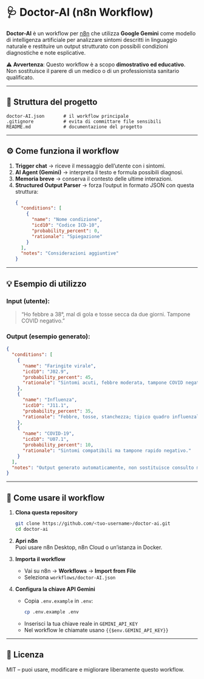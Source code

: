 # 🩺 Doctor-AI (n8n Workflow)

**Doctor-AI** è un workflow per [n8n](https://n8n.io/) che utilizza **Google Gemini** come modello di intelligenza artificiale per analizzare sintomi descritti in linguaggio naturale e restituire un output strutturato con possibili condizioni diagnostiche e note esplicative.  

⚠️ **Avvertenza**: Questo workflow è a scopo **dimostrativo ed educativo**.  
Non sostituisce il parere di un medico o di un professionista sanitario qualificato.

---

## 📂 Struttura del progetto
```
doctor-AI.json       # il workflow principale
.gitignore           # evita di committare file sensibili
README.md            # documentazione del progetto
```

---

## ⚙️ Come funziona il workflow

1. **Trigger chat** → riceve il messaggio dell’utente con i sintomi.  
2. **AI Agent (Gemini)** → interpreta il testo e formula possibili diagnosi.  
3. **Memoria breve** → conserva il contesto delle ultime interazioni.  
4. **Structured Output Parser** → forza l’output in formato JSON con questa struttura:  
   ```json
   {
     "conditions": [
       {
         "name": "Nome condizione",
         "icd10": "Codice ICD-10",
         "probability_percent": 0,
         "rationale": "Spiegazione"
       }
     ],
     "notes": "Considerazioni aggiuntive"
   }
   ```

---

## 💡 Esempio di utilizzo

### Input (utente):
> “Ho febbre a 38°, mal di gola e tosse secca da due giorni. Tampone COVID negativo.”

### Output (esempio generato):
```json
{
  "conditions": [
    {
      "name": "Faringite virale",
      "icd10": "J02.9",
      "probability_percent": 45,
      "rationale": "Sintomi acuti, febbre moderata, tampone COVID negativo."
    },
    {
      "name": "Influenza",
      "icd10": "J11.1",
      "probability_percent": 35,
      "rationale": "Febbre, tosse, stanchezza; tipico quadro influenzale."
    },
    {
      "name": "COVID-19",
      "icd10": "U07.1",
      "probability_percent": 10,
      "rationale": "Sintomi compatibili ma tampone rapido negativo."
    }
  ],
  "notes": "Output generato automaticamente, non sostituisce consulto medico."
}
```

---

## 🚀 Come usare il workflow

1. **Clona questa repository**
   ```bash
   git clone https://github.com/<tuo-username>/doctor-ai.git
   cd doctor-ai
   ```

2. **Apri n8n**  
   Puoi usare n8n Desktop, n8n Cloud o un’istanza in Docker.

3. **Importa il workflow**
   - Vai su n8n → **Workflows** → **Import from File**
   - Seleziona `workflows/doctor-AI.json`

4. **Configura la chiave API Gemini**
   - Copia `.env.example` in `.env`:
     ```bash
     cp .env.example .env
     ```
   - Inserisci la tua chiave reale in `GEMINI_API_KEY`
   - Nel workflow le chiamate usano `{{$env.GEMINI_API_KEY}}`

---

## 📜 Licenza
MIT – puoi usare, modificare e migliorare liberamente questo workflow.
